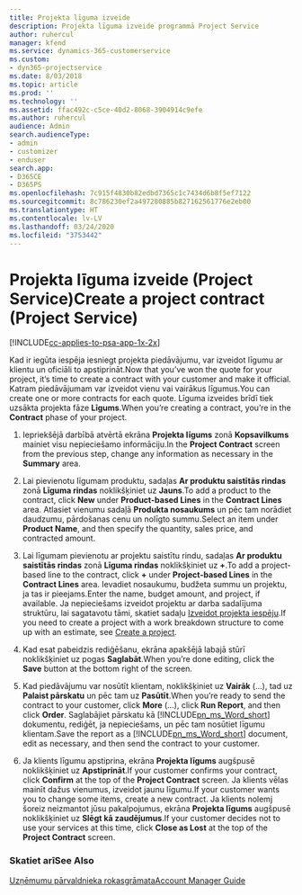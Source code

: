 ```yaml
---
title: Projekta līguma izveide
description: Projekta līguma izveide programmā Project Service
author: ruhercul
manager: kfend
ms.service: dynamics-365-customerservice
ms.custom:
- dyn365-projectservice
ms.date: 8/03/2018
ms.topic: article
ms.prod: ''
ms.technology: ''
ms.assetid: ffac492c-c5ce-40d2-8068-3904914c9efe
ms.author: ruhercul
audience: Admin
search.audienceType:
- admin
- customizer
- enduser
search.app:
- D365CE
- D365PS
ms.openlocfilehash: 7c915f4830b82edbd7365c1c7434d6b8f5ef7122
ms.sourcegitcommit: 8c786230ef2a497280885b827162561776e2eb00
ms.translationtype: HT
ms.contentlocale: lv-LV
ms.lasthandoff: 03/24/2020
ms.locfileid: "3753442"
---
```

# <a name="create-a-project-contract-project-service"></a><span data-ttu-id="9b520-103">Projekta līguma izveide (Project Service)</span><span class="sxs-lookup"><span data-stu-id="9b520-103">Create a project contract (Project Service)</span></span>

[!INCLUDE[cc-applies-to-psa-app-1x-2x](../includes/cc-applies-to-psa-app-1x-2x.md)]

<span data-ttu-id="9b520-104">Kad ir iegūta iespēja iesniegt projekta piedāvājumu, var izveidot līgumu ar klientu un oficiāli to apstiprināt.</span><span class="sxs-lookup"><span data-stu-id="9b520-104">Now that you’ve won the quote for your project, it’s time to create a contract with your customer and make it official.</span></span> <span data-ttu-id="9b520-105">Katram piedāvājumam var izveidot vienu vai vairākus līgumus.</span><span class="sxs-lookup"><span data-stu-id="9b520-105">You can create one or more contracts for each quote.</span></span> <span data-ttu-id="9b520-106">Līguma izveides brīdī tiek uzsākta projekta fāze **Līgums**.</span><span class="sxs-lookup"><span data-stu-id="9b520-106">When you’re creating a contract, you’re in the **Contract** phase of your project.</span></span>  
  
1. <span data-ttu-id="9b520-107">Iepriekšējā darbībā atvērtā ekrāna **Projekta līgums** zonā **Kopsavilkums** mainiet visu nepieciešamo informāciju.</span><span class="sxs-lookup"><span data-stu-id="9b520-107">In the **Project Contract** screen from the previous step, change any information as necessary in the **Summary** area.</span></span>  
  
2. <span data-ttu-id="9b520-108">Lai pievienotu līgumam produktu, sadaļas **Ar produktu saistītās rindas** zonā **Līguma rindas** noklikšķiniet uz **Jauns**.</span><span class="sxs-lookup"><span data-stu-id="9b520-108">To add a product to the contract, click **New** under **Product-based Lines** in the **Contract Lines** area.</span></span> <span data-ttu-id="9b520-109">Atlasiet vienumu sadaļā **Produkta nosaukums** un pēc tam norādiet daudzumu, pārdošanas cenu un nolīgto summu.</span><span class="sxs-lookup"><span data-stu-id="9b520-109">Select an item under **Product Name**, and then specify the quantity, sales price, and contracted amount.</span></span>  
  
3. <span data-ttu-id="9b520-110">Lai līgumam pievienotu ar projektu saistītu rindu, sadaļas **Ar produktu saistītās rindas** zonā **Līguma rindas** noklikšķiniet uz **+**.</span><span class="sxs-lookup"><span data-stu-id="9b520-110">To add a project-based line to the contract, click **+** under **Project-based Lines** in the **Contract Lines** area.</span></span> <span data-ttu-id="9b520-111">Ievadiet nosaukumu, budžeta summu un projektu, ja tas ir pieejams.</span><span class="sxs-lookup"><span data-stu-id="9b520-111">Enter the name, budget amount, and project, if available.</span></span> <span data-ttu-id="9b520-112">Ja nepieciešams izveidot projektu ar darba sadalījuma struktūru, lai sagatavotu tāmi, skatiet sadaļu [Izveidot projekta iespēju](../project-service/create-project.md).</span><span class="sxs-lookup"><span data-stu-id="9b520-112">If you need to create a project with a work breakdown structure to come up with an estimate, see [Create a project](../project-service/create-project.md).</span></span>  
  
4. <span data-ttu-id="9b520-113">Kad esat pabeidzis rediģēšanu, ekrāna apakšējā labajā stūrī noklikšķiniet uz pogas **Saglabāt**.</span><span class="sxs-lookup"><span data-stu-id="9b520-113">When you’re done editing, click the **Save** button at the bottom right of the screen.</span></span>  
  
5. <span data-ttu-id="9b520-114">Kad piedāvājumu var nosūtīt klientam, noklikšķiniet uz **Vairāk** (...), tad uz **Palaist pārskatu** un pēc tam uz **Pasūtīt**.</span><span class="sxs-lookup"><span data-stu-id="9b520-114">When you’re ready to send the contract to your customer, click **More** (…), click **Run Report**, and then click **Order**.</span></span> <span data-ttu-id="9b520-115">Saglabājiet pārskatu kā [!INCLUDE[pn_ms_Word_short](../includes/pn-ms-word-short.md)] dokumentu, rediģēt, ja nepieciešams, un pēc tam nosūtiet līgumu klientam.</span><span class="sxs-lookup"><span data-stu-id="9b520-115">Save the report as a [!INCLUDE[pn_ms_Word_short](../includes/pn-ms-word-short.md)] document, edit as necessary, and then send the contract to your customer.</span></span>  
  
6. <span data-ttu-id="9b520-116">Ja klients līgumu apstiprina, ekrāna **Projekta līgums** augšpusē noklikšķiniet uz **Apstiprināt**.</span><span class="sxs-lookup"><span data-stu-id="9b520-116">If your customer confirms your contract, click **Confirm** at the top of the **Project Contract** screen.</span></span> <span data-ttu-id="9b520-117">Ja klients vēlas mainīt dažus vienumus, izveidot jaunu līgumu.</span><span class="sxs-lookup"><span data-stu-id="9b520-117">If your customer wants you to change some items, create a new contract.</span></span> <span data-ttu-id="9b520-118">Ja klients nolemj šoreiz neizmantot jūsu pakalpojumus, ekrāna **Projekta līgums** augšpusē noklikšķiniet uz **Slēgt kā zaudējumus**.</span><span class="sxs-lookup"><span data-stu-id="9b520-118">If your customer decides not to use your services at this time, click **Close as Lost** at the top of the **Project Contract** screen.</span></span>  
  
### <a name="see-also"></a><span data-ttu-id="9b520-119">Skatiet arī</span><span class="sxs-lookup"><span data-stu-id="9b520-119">See Also</span></span>  
 [<span data-ttu-id="9b520-120">Uzņēmumu pārvaldnieka rokasgrāmata</span><span class="sxs-lookup"><span data-stu-id="9b520-120">Account Manager Guide</span></span>](../project-service/account-manager-guide.md)
